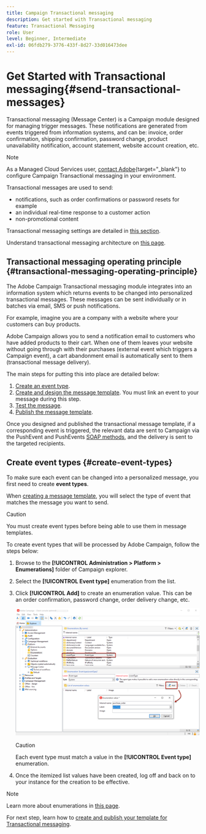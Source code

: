 ```yaml
---
title: Campaign Transactional messaging
description: Get started with Transactional messaging
feature: Transactional Messaging
role: User
level: Beginner, Intermediate
exl-id: 06fdb279-3776-433f-8d27-33d016473dee
---
```

# Get Started with Transactional messaging{#send-transactional-messages}

Transactional messaging (Message Center) is a Campaign module designed for managing trigger messages. These notifications are generated from events triggered from information systems, and can be: invoice, order confirmation, shipping confirmation, password change, product unavailability notification, account statement, website account creation, etc.

>[!NOTE]
>
>As a Managed Cloud Services user, [contact Adobe](../start/campaign-faq.md#support){target="_blank"} to configure Campaign Transactional messaging in your environment.

Transactional messages are used to send:

* notifications, such as order confirmations or password resets for example
* an individual real-time response to a customer action
* non-promotional content

Transactional messaging settings are detailed in [this section](../config/transactional-msg-settings.md).

Understand transactional messaging architecture on [this page](../architecture/architecture.md#transac-msg-archi).

## Transactional messaging operating principle {#transactional-messaging-operating-principle}

The Adobe Campaign Transactional messaging module integrates into an information system which returns events to be changed into personalized transactional messages. These messages can be sent individually or in batches via email, SMS or push notifications.

For example, imagine you are a company with a website where your customers can buy products.

Adobe Campaign allows you to send a notification email to customers who have added products to their cart. When one of them leaves your website without going through with their purchases (external event which triggers a Campaign event), a cart abandonment email is automatically sent to them (transactional message delivery).

The main steps for putting this into place are detailed below:

1. [Create an event type](#create-event-types).
1. [Create and design the message template](transactional-template.md#create-message-template). You must link an event to your message during this step.
1. [Test the message](transactional-template.md#test-message-template).
1. [Publish the message template](transactional-template.md#publish-message-template).

Once you designed and published the transactional message template, if a corresponding event is triggered, the relevant data are sent to Campaign via the PushEvent and PushEvents [SOAP methods](../send/event-description.md), and the delivery is sent to the targeted recipients.

## Create event types {#create-event-types}

To make sure each event can be changed into a personalized message, you first need to create **event types**.

When [creating a message template](#create-message-template), you will select the type of event that matches the message you want to send.

>[!CAUTION]
>
>You must create event types before being able to use them in message templates.

To create event types that will be processed by Adobe Campaign, follow the steps below:

1. Browse to the **[!UICONTROL Administration > Platform > Enumerations]** folder of Campaign explorer.
1. Select the **[!UICONTROL Event type]** enumeration from the list.
1. Click **[!UICONTROL Add]** to create an enumeration value. This can be an order confirmation, password change, order delivery change, etc.

   ![](assets/messagecenter_eventtype_enum_001.png)

   >[!CAUTION]
   >
   >Each event type must match a value in the **[!UICONTROL Event type]** enumeration.

1. Once the itemized list values have been created, log off and back on to your instance for the creation to be effective.

>[!NOTE]
>
>Learn more about enumerations in [this page](../../v8/config/ui-settings.md#enumerations).

For next step, learn how to [create and publish your template for Transactional messaging](transactional-template.md).
